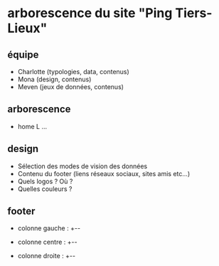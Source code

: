 # arborescence du site "Ping Tiers-Lieux"

## équipe 

- Charlotte (typologies, data, contenus)
- Mona (design, contenus)
- Meven (jeux de données, contenus)

## arborescence

- home 
  L ... 
  
## design

- Sélection des modes de vision des données
- Contenu du footer (liens réseaux sociaux, sites amis etc...)
- Quels logos ? Où ?
- Quelles couleurs ?

## footer

- colonne gauche : 
  +-- 
  
- colonne centre : 
  +-- 
  
- colonne droite : 
  +-- 

